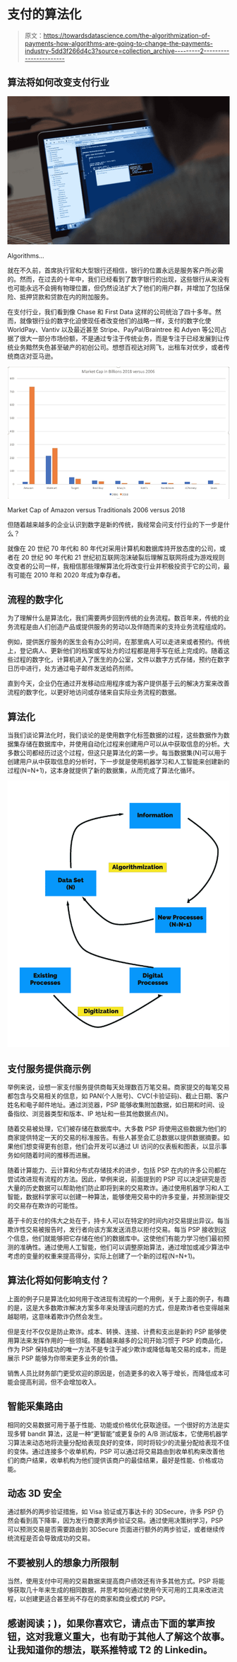 # 支付的算法化

> 原文：<https://towardsdatascience.com/the-algorithmization-of-payments-how-algorithms-are-going-to-change-the-payments-industry-5dd3f266d4c3?source=collection_archive---------2----------------------->

## 算法将如何改变支付行业

![](img/849f1f7c077dfb17d05a6fdd0dcef18f.png)

Algorithms…

就在不久前，首席执行官和大型银行还相信，银行的位置永远是服务客户所必需的。然而，在过去的十年中，我们已经看到了数字银行的出现，这些银行从来没有也可能永远不会拥有物理位置，但仍然设法扩大了他们的用户群，并增加了包括保险、抵押贷款和贷款在内的附加服务。

在支付行业，我们看到像 Chase 和 First Data 这样的公司统治了四十多年。然而，就像银行业的数字化迫使现任者改变他们的战略一样，支付的数字化使 WorldPay、Vantiv 以及最近甚至 Stripe、PayPal/Braintree 和 Adyen 等公司占据了很大一部分市场份额，不是通过专注于传统业务，而是专注于已经发展到让传统业务黯然失色甚至破产的初创公司。想想百视达对网飞，出租车对优步，或者传统商店对亚马逊。

![](img/30bcee760dfbef3e57c75cf21db43c4f.png)

Market Cap of Amazon versus Traditionals 2006 versus 2018

但随着越来越多的企业认识到数字是新的传统，我经常会问支付行业的下一步是什么？

就像在 20 世纪 70 年代和 80 年代对采用计算机和数据库持开放态度的公司，或者在 20 世纪 90 年代和 21 世纪初互联网泡沫破裂后理解互联网将成为游戏规则改变者的公司一样，我相信那些理解算法化将改变行业并积极投资于它的公司，最有可能在 2010 年和 2020 年成为幸存者。

## 流程的数字化

为了理解什么是算法化，我们需要两步回到传统的业务流程。数百年来，传统的业务流程是由人们创造产品或提供服务的劳动以及伴随而来的支持业务流程组成的。

例如，提供医疗服务的医生会有办公时间，在那里病人可以走进来或者预约。传统上，登记病人、更新他们的档案或写处方的过程都是用手写在纸上完成的。随着这些过程的数字化，计算机进入了医生的办公室，文件以数字方式存储，预约在数字日历中进行，处方通过电子邮件发送给药剂师。

直到今天，企业仍在通过开发移动应用程序或为客户提供基于云的解决方案来改善流程的数字化，以更好地访问或存储来自实际业务流程的数据。

## 算法化

当我们谈论算法化时，我们谈论的是使用数字化标签数据的过程，这些数据作为数据集存储在数据库中，并使用自动化过程来创建用户可以从中获取信息的分析。大多数公司都经历过这个过程，但这只是算法化的第一步。每当数据集(N)可以用于创建用户从中获取信息的分析时，下一步就是使用机器学习和人工智能来创建新的过程(N=N+1)，这本身就提供了新的数据集，从而完成了算法化循环。

![](img/47583112cccf1552f1dff41f716f06ac.png)

## 支付服务提供商示例

举例来说，设想一家支付服务提供商每天处理数百万笔交易。商家提交的每笔交易都包含与交易相关的信息，如 PAN(个人账号)、CVC(卡验证码)、截止日期、客户姓名和电子邮件地址。通过浏览器，PSP 能够收集附加数据，如日期和时间、设备指纹、浏览器类型和版本、IP 地址和一些其他数据点(N)。

随着交易被处理，它们被存储在数据库中。大多数 PSP 将使用这些数据为他们的商家提供特定一天的交易的标准报告。有些人甚至会汇总数据以提供数据摘要。如果他们想变得更有创意，他们会开发可以通过 UI 访问的仪表板和图表，以显示事务如何随着时间的推移而进展。

随着计算能力、云计算和分布式存储技术的进步，包括 PSP 在内的许多公司都在尝试改进现有流程的方法。因此，举例来说，前面提到的 PSP 可以决定研究是否大量的历史数据可以帮助他们防止即将到来的交易欺诈。通过使用机器学习和人工智能，数据科学家可以创建一种算法，能够使用交易中的许多变量，并预测新提交的交易存在欺诈的可能性。

基于卡的支付的伟大之处在于，持卡人可以在特定的时间内对交易提出异议。每当欺诈性交易被报告时，发行者向该方案发送消息以拒付交易。每当 PSP 接收到这个信息，他们就能够把它存储在他们的数据库中。这使他们有能力学习他们最初预测的准确性。通过使用人工智能，他们可以调整原始算法，通过增加或减少算法中考虑的变量的权重来提高得分，实际上创建了一个新的过程(N=N+1)。

## 算法化将如何影响支付？

上面的例子只是算法化如何用于改进现有流程的一个用例，关于上面的例子，有趣的是，这是大多数欺诈解决方案多年来处理该问题的方式，但是欺诈者也变得越来越聪明，这意味着欺诈仍然会发生。

但是支付不仅仅是防止欺诈。成本、转换、连接、计费和支出是新的 PSP 能够使用算法来发挥作用的一些领域。随着越来越多的公司开始习惯于 PSP 的商品化，作为 PSP 保持成功的唯一方法不是专注于减少欺诈或降低每笔交易的成本，而是展示 PSP 能够为你带来更多业务的价值。

销售人员比财务部门更受欢迎的原因是，创造更多的收入等于增长，而降低成本可能会提高利润，但不会增加收入。

## 智能采集路由

相同的交易数据可用于基于性能、功能或价格优化获取途径。一个很好的方法是实现多臂 bandit 算法，这是一种“更智能”或更复杂的 A/B 测试版本，它使用机器学习算法来动态地将流量分配给表现良好的变体，同时将较少的流量分配给表现不佳的变体。通过连接多个收单机构，PSP 可以通过将交易路由到收单机构来改善他们的商户结果，收单机构为他们提供该商户的最佳结果，最好是性能、价格或功能。

## 动态 3D 安全

通过额外的两步验证措施，如 Visa 验证或万事达卡的 3DSecure，许多 PSP 仍然会看到高下降率，因为发行商要求两步验证交易。通过使用决策树学习，PSP 可以预测交易是否需要路由到 3DSecure 页面进行额外的两步验证，或者继续传统流程是否会导致成功的交易。

## 不要被别人的想象力所限制

当然，使用支付中可用的交易数据来提高商户绩效还有许多其他方式。PSP 将能够获取几十年来生成的相同数据，并思考如何通过使用今天可用的工具来改进流程，以创建更适合甚至尚不存在的商家和商业模式的 PSP。

## 感谢阅读；)，如果你喜欢它，请点击下面的掌声按钮，这对我意义重大，也有助于其他人了解这个故事。让我知道你的想法，联系推特或 T2 的 Linkedin。